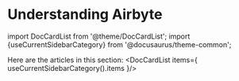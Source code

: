 # Understanding Airbyte

import DocCardList from '@theme/DocCardList';
import {useCurrentSidebarCategory} from '@docusaurus/theme-common';

Here are the articles in this section:
<DocCardList items={ useCurrentSidebarCategory().items }/>